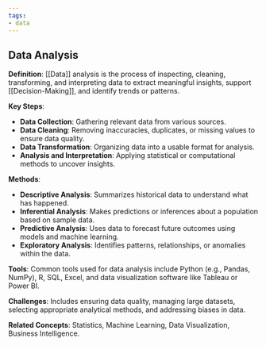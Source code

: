 ```yaml
---
tags: 
- data
---
```


## **Data Analysis**

**Definition**: [[Data]] analysis is the process of inspecting, cleaning, transforming, and interpreting data to extract meaningful insights, support [[Decision-Making]], and identify trends or patterns.

**Key Steps**:

- **Data Collection**: Gathering relevant data from various sources.
- **Data Cleaning**: Removing inaccuracies, duplicates, or missing values to ensure data quality.
- **Data Transformation**: Organizing data into a usable format for analysis.
- **Analysis and Interpretation**: Applying statistical or computational methods to uncover insights.

**Methods**:

- **Descriptive Analysis**: Summarizes historical data to understand what has happened.
- **Inferential Analysis**: Makes predictions or inferences about a population based on sample data.
- **Predictive Analysis**: Uses data to forecast future outcomes using models and machine learning.
- **Exploratory Analysis**: Identifies patterns, relationships, or anomalies within the data.

**Tools**: Common tools used for data analysis include Python (e.g., Pandas, NumPy), R, SQL, Excel, and data visualization software like Tableau or Power BI.

**Challenges**: Includes ensuring data quality, managing large datasets, selecting appropriate analytical methods, and addressing biases in data.

**Related Concepts**: Statistics, Machine Learning, Data Visualization, Business Intelligence.